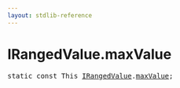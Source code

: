 ```yaml
---
layout: stdlib-reference
---
```


# IRangedValue.maxValue

<pre>
<span class='code_keyword'>static</span> <span class='code_keyword'>const</span> <span class="code_keyword">This</span> <a href="/stdlib-reference/interfaces/IRangedValue/index" class="code_type">IRangedValue</a>.<a href="/stdlib-reference/interfaces/IRangedValue/maxValue">maxValue</a>;
</pre>

